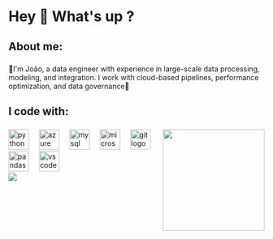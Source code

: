 <h1 align="left">Hey 👋 What's up ?</h1>

###

<h2 align="left">About me:</h2>

###

<p align="left">🎲I'm João, a data engineer with experience in large-scale data processing, modeling, and integration. I work with cloud-based pipelines, performance optimization, and data governance🎲</p>

###

<h2 align="left">I code with:</h2>

###

<img align="right" height="200" src="https://media4.giphy.com/media/v1.Y2lkPTc5MGI3NjExOGNzODg1MmVhYmVuZTIybng2eHA4emhpYXN6ZHJvY2o4aGtpYjltcyZlcD12MV9pbnRlcm5hbF9naWZfYnlfaWQmY3Q9Zw/Cmr1OMJ2FN0B2/giphy.gif"  />

###

<div align="left">
  <img src="https://cdn.jsdelivr.net/gh/devicons/devicon/icons/python/python-original.svg" height="40" alt="python logo"  />
  <img width="12" />
  <img src="https://cdn.jsdelivr.net/gh/devicons/devicon/icons/azure/azure-original.svg" height="40" alt="azure logo"  />
  <img width="12" />
  <img src="https://cdn.jsdelivr.net/gh/devicons/devicon/icons/mysql/mysql-original.svg" height="40" alt="mysql logo"  />
  <img width="12" />
  <img src="https://cdn.jsdelivr.net/gh/devicons/devicon/icons/microsoftsqlserver/microsoftsqlserver-plain.svg" height="40" alt="microsoftsqlserver logo"  />
  <img width="12" />
  <img src="https://cdn.jsdelivr.net/gh/devicons/devicon/icons/git/git-original.svg" height="40" alt="git logo"  />
  <img width="12" />
  <img src="https://cdn.jsdelivr.net/gh/devicons/devicon/icons/pandas/pandas-original.svg" height="40" alt="pandas logo"  />
  <img width="12" />
  <img src="https://cdn.jsdelivr.net/gh/devicons/devicon/icons/vscode/vscode-original.svg" height="40" alt="vscode logo"  />
</div>




<img src="[https://media4.giphy.com/media/v1.Y2lkPTc5MGI3NjExOGNzODg1MmVhYmVuZTIybng2eHA4emhpYXN6ZHJvY2o4aGtpYjltcyZlcD12MV9pbnRlcm5hbF9naWZfYnlfaWQmY3Q9Zw/Cmr1OMJ2FN0B2/giphy.gif](https://raw.githubusercontent.com/Platane/snk/output/github-contribution-grid-snake.gif)"  />

<br clear="both" />



###
